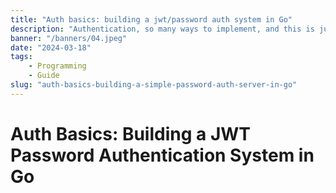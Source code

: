 ```yaml
---
title: "Auth basics: building a jwt/password auth system in Go"
description: "Authentication, so many ways to implement, and this is just another."
banner: "/banners/04.jpeg"
date: "2024-03-18"
tags:
    - Programming
    - Guide
slug: "auth-basics-building-a-simple-password-auth-server-in-go"
---
```


# Auth Basics: Building a JWT Password Authentication System in Go